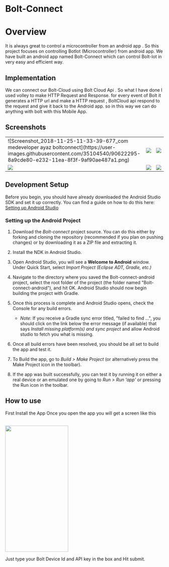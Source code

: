 # Bolt-Connect

# Overview
It is always great to control a microcontroller from an android app .
So this project focuses on controlling BotIot (Microcontroller) from android app.
We have built an android app named Bolt-Connect which can control Bolt-Iot in very easy and efficient way.
  
## Implementation 
We can connect our Bolt-Cloud using Bolt Cloud Api .
So what I have done I used volley to make HTTP Request and Response.
for every event of Bolt it generates a HTTP url and make a HTTP request ,
BoltCloud api respond to the request and give it back to the Android app.
so in this way we can do anything with bolt with this Mobile App.
  
## Screenshots
<table>
    <tr>
     <td>![Screenshot_2018-11-25-11-33-39-677_com medeveloper ayaz boltconnect](https://user-images.githubusercontent.com/35104540/90622295-8a9cde80-e232-11ea-8f3f-9af90ae487a1.png)
</td>
     <td><img src="/Screenshots/Screenshot_2018-11-25-11-35-17-971_com.medeveloper.anuj.boltconnect.png"></td>
     <td><img src="/Screenshots/Screenshot_2018-11-25-11-35-27-854_com.medeveloper.anuj.boltconnect.png"></td>
    </tr>
     <tr> 
      <td><img src="/Screenshots/Screenshot_2018-11-25-11-35-40-874_com.medeveloper.anuj.boltconnect.png"></td>
      <td><img src="/Screenshots/Screenshot_2018-11-25-11-35-48-401_com.medeveloper.anuj.boltconnect.png"></td>
      <td><img src="/Screenshots/Screenshot_2018-11-25-11-35-52-164_com.medeveloper.anuj.boltconnect.png"></td>
      </tr>
  </table>
  
## Development Setup

Before you begin, you should have already downloaded the Android Studio SDK and set it up correctly. You can find a guide on how to do this here: [Setting up Android Studio](http://developer.android.com/sdk/installing/index.html?pkg=studio)

### Setting up the Android Project

1. Download the *Bolt-connect* project source. You can do this either by forking and cloning the repository (recommended if you plan on pushing changes) or by downloading it as a ZIP file and extracting it.

2. Install the NDK in Android Studio.

3. Open Android Studio, you will see a **Welcome to Android** window. Under Quick Start, select *Import Project (Eclipse ADT, Gradle, etc.)*
4. Navigate to the directory where you saved the Bolt-connect-android project, select the root folder of the project (the folder named "Bolt-connect-android"), and hit OK. Android Studio should now begin building the project with Gradle.

5. Once this process is complete and Android Studio opens, check the Console for any build errors.

    - *Note:* If you receive a Gradle sync error titled, "failed to find ...", you should click on the link below the error message (if available) that says *Install missing platform(s) and sync project* and allow Android studio to fetch you what is missing.
    
6. Once all build errors have been resolved, you should be all set to build the app and test it.

7. To Build the app, go to *Build > Make Project* (or alternatively press the Make Project icon in the toolbar).

8. If the app was built successfully, you can test it by running it on either a real device or an emulated one by going to *Run > Run 'app'* or pressing the Run icon in the toolbar.

## How to use
First Install the App
Once you open the app you will get a screen like this

<br>
<img width ="200" height ="400" align="center" src="/Screenshot_2018-11-25-11-27-26-754_com.medeveloper.anuj.boltconnect.png"/><br>

<p>Just type your Bolt Device Id and API key in the box and Hit submit.</p>
   
   
